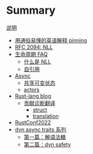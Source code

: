 # Summary

[说明](./readme.md)

- [用通俗易懂的英语解释 pinning](./Pinning-in-plain-English.md)
- [RFC 2094: NLL](./2094-nll-zh.md)
- [生命周期 FAQ](./lifetime-faq.md)
    - [什么是 NLL](./lifetime/nll.md)
    - [自引用](./lifetime/self-referential.md)
- [Async]()
    - [共享可变状态](./async/share-mutable-state.md)
    - [actors](./async/actors-with-tokio.md)
- [Rust-lang blog]()
    - [贡献诊断翻译](./rust-lang-blog/diagnostic-translation.md)
        - [struct](./rust-lang-blog/diagnostics/struct.md)
        - [translation](./rust-lang-blog/diagnostics/translation.md)
- [RustConf2022](./RustConf2022.md)
- [dyn async traits 系列]()
    - [第一篇：解语法糖](./dyn-async-traits/2021-09-30-dyn-async-traits-part-1.md)
    - [第二篇：dyn safety](./dyn-async-traits/2021-10-01-dyn-async-traits-part-2.md)
